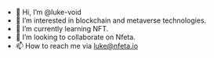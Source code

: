 - 👋 Hi, I’m @luke-void
- 👀 I’m interested in blockchain and metaverse technologies.
- 🌱 I’m currently learning NFT.
- 💞️ I’m looking to collaborate on Nfeta.
- 📫 How to reach me via luke@nfeta.io

<!---
luke-void/luke-void is a ✨ special ✨ repository because its `README.md` (this file) appears on your GitHub profile.
You can click the Preview link to take a look at your changes.
--->
